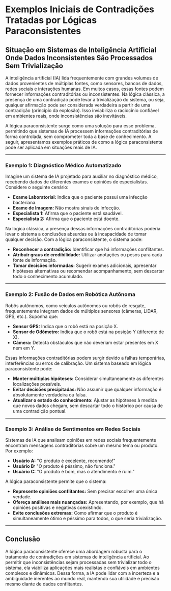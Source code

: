 
# Exemplos Iniciais de Contradições Tratadas por Lógicas Paraconsistentes

## Situação em Sistemas de Inteligência Artificial Onde Dados Inconsistentes São Processados Sem Trivialização

A inteligência artificial (IA) lida frequentemente com grandes volumes de dados provenientes de múltiplas fontes, como sensores, bancos de dados, redes sociais e interações humanas. Em muitos casos, essas fontes podem fornecer informações contraditórias ou inconsistentes. Na lógica clássica, a presença de uma contradição pode levar à trivialização do sistema, ou seja, qualquer afirmação pode ser considerada verdadeira a partir de uma contradição (princípio da explosão). Isso inviabiliza o raciocínio confiável em ambientes reais, onde inconsistências são inevitáveis.

A lógica paraconsistente surge como uma solução para esse problema, permitindo que sistemas de IA processem informações contraditórias de forma controlada, sem comprometer toda a base de conhecimento. A seguir, apresentamos exemplos práticos de como a lógica paraconsistente pode ser aplicada em situações reais de IA.

___

### Exemplo 1: Diagnóstico Médico Automatizado

Imagine um sistema de IA projetado para auxiliar no diagnóstico médico, recebendo dados de diferentes exames e opiniões de especialistas. Considere o seguinte cenário:

- **Exame Laboratorial:** Indica que o paciente possui uma infecção bacteriana.
- **Exame de Imagem:** Não mostra sinais de infecção.
- **Especialista 1:** Afirma que o paciente está saudável.
- **Especialista 2:** Afirma que o paciente está doente.

Na lógica clássica, a presença dessas informações contraditórias poderia levar o sistema a conclusões absurdas ou à incapacidade de tomar qualquer decisão. Com a lógica paraconsistente, o sistema pode:

- **Reconhecer a contradição:** Identificar que há informações conflitantes.
- **Atribuir graus de credibilidade:** Utilizar anotações ou pesos para cada fonte de informação.
- **Tomar decisões informadas:** Sugerir exames adicionais, apresentar hipóteses alternativas ou recomendar acompanhamento, sem descartar todo o conhecimento acumulado.

___

### Exemplo 2: Fusão de Dados em Robótica Autônoma

Robôs autônomos, como veículos autônomos ou robôs de resgate, frequentemente integram dados de múltiplos sensores (câmeras, LIDAR, GPS, etc.). Suponha que:

- **Sensor GPS:** Indica que o robô está na posição X.
- **Sensor de Odômetro:** Indica que o robô está na posição Y (diferente de X).
- **Câmera:** Detecta obstáculos que não deveriam estar presentes em X nem em Y.

Essas informações contraditórias podem surgir devido a falhas temporárias, interferências ou erros de calibração. Um sistema baseado em lógica paraconsistente pode:

- **Manter múltiplas hipóteses:** Considerar simultaneamente as diferentes localizações possíveis.
- **Evitar decisões precipitadas:** Não assumir que qualquer informação é absolutamente verdadeira ou falsa.
- **Atualizar o estado do conhecimento:** Ajustar as hipóteses à medida que novos dados chegam, sem descartar todo o histórico por causa de uma contradição pontual.

___

### Exemplo 3: Análise de Sentimentos em Redes Sociais

Sistemas de IA que analisam opiniões em redes sociais frequentemente encontram mensagens contraditórias sobre um mesmo tema ou produto. Por exemplo:

- **Usuário A:** "O produto é excelente, recomendo!"
- **Usuário B:** "O produto é péssimo, não funciona."
- **Usuário C:** "O produto é bom, mas o atendimento é ruim."

A lógica paraconsistente permite que o sistema:

- **Represente opiniões conflitantes:** Sem precisar escolher uma única verdade.
- **Ofereça análises mais nuançadas:** Apresentando, por exemplo, que há opiniões positivas e negativas coexistindo.
- **Evite conclusões extremas:** Como afirmar que o produto é simultaneamente ótimo e péssimo para todos, o que seria trivialização.

___

## Conclusão

A lógica paraconsistente oferece uma abordagem robusta para o tratamento de contradições em sistemas de inteligência artificial. Ao permitir que inconsistências sejam processadas sem trivializar todo o sistema, ela viabiliza aplicações mais realistas e confiáveis em ambientes complexos e dinâmicos. Dessa forma, a IA pode lidar com a incerteza e a ambiguidade inerentes ao mundo real, mantendo sua utilidade e precisão mesmo diante de dados conflitantes.

